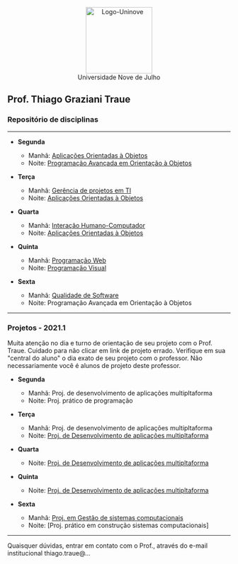 <p align="center">
  <img src="http://traue.com.br/imgs/uninove_logo.jpeg" alt="Logo-Uninove" width="150px"/>
  <br>
  Universidade Nove de Julho
</p>

## Prof. Thiago Graziani Traue
###  Repositório de disciplinas
---
* **Segunda**
  * Manhã: [Aplicações Orientadas à Objetos](https://github.com/traue/Uninove-2021-1/tree/main/segunda-manha "Repositório de segunda de manhã")
  * Noite: [Programação Avançada em Orientação à Objetos](https://github.com/traue/Uninove-2021-1/tree/main/segunda-noite "Repositório de segunda noite")


* **Terça**
  * Manhã: [Gerência de projetos em TI](https://github.com/traue/Uninove-2021-1/tree/main/terca-manha)
  * Noite: [Aplicações Orientadas à Objetos](https://github.com/traue/Uninove-2021-1/tree/main/terca-noite)


* **Quarta**
  * Manhã: [Interação Humano-Computador](https://github.com/traue/Uninove-2021-1/tree/main/quarta-manha)
  * Noite: [Aplicações Orientadas à Objetos](https://github.com/traue/Uninove-2021-1/tree/main/quarta-noite)



* **Quinta**
  * Manhã: [Programação Web](https://github.com/traue/Uninove-2021-1/tree/main/quinta-manha)
  * Noite: [Programação Visual](https://github.com/traue/Uninove-2021-1/tree/main/quinta-noite)


* **Sexta**
	* Manhã: [Qualidade de Software](https://github.com/traue/Uninove-2021-1/tree/main/sexta-manha)
  * Noite: Programação Avançada em Orientação à Objetos


----
### Projetos - 2021.1

Muita atenção no dia e turno de orientação de seu projeto com o Prof. Traue.
Cuidado para não clicar em link de projeto errado. Verifique em sua "central do aluno" o dia exato de seu projeto com o professor.
Não necessariamente você é alunos de projeto deste professor.

- **Segunda**
	- Manhã: Proj. de desenvolvimento de aplicações multipltaforma
	- Noite: Proj. prático de programação


- **Terça**
	- Manhã: Proj. de desenvolvimento de aplicações multipltaforma
	- Noite: [Proj. de Desenvolvimento de aplicações multipltaforma](https://drive.google.com/drive/folders/1cRHnnWVHEkQajPhWla3drKxkC1FN719o?usp=sharing)


- **Quarta**
	- Noite: [Proj. de Desenvolvimento de aplicações multipltaforma](https://drive.google.com/drive/folders/18CmgaURFqmhmdp31AayGtPmOt9f-TQ-V?usp=sharing)


- **Quinta**
	- Noite: [Proj. de Desenvolvimento de aplicações multipltaforma](https://drive.google.com/drive/folders/18CmgaURFqmhmdp31AayGtPmOt9f-TQ-V?usp=sharing)


- **Sexta**
	- Manhã: [Proj. em Gestão de sistemas computacionais](https://drive.google.com/drive/folders/1vmShHx35VjQk9vdgyerzV0TRiDB79c1S?usp=sharing)
	- Noite: [Proj. prático em construção sistemas computacionais]


-----

Quaisquer dúvidas, entrar em contato com o Prof., através do e-mail institucional thiago.traue@...

